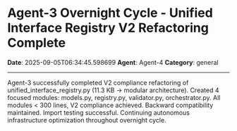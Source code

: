 # Agent-3 Overnight Cycle - Unified Interface Registry V2 Refactoring Complete

**Date**: 2025-09-05T06:34:45.598699
**Agent**: Agent-4
**Category**: general

---

Agent-3 successfully completed V2 compliance refactoring of unified_interface_registry.py (11.3 KB → modular architecture). Created 4 focused modules: models.py, registry.py, validator.py, orchestrator.py. All modules < 300 lines, V2 compliance achieved. Backward compatibility maintained. Import testing successful. Continuing autonomous infrastructure optimization throughout overnight cycle.
